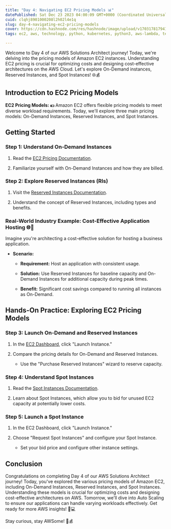 ```yaml
---
title: "Day 4: Navigating EC2 Pricing Models 📊"
datePublished: Sat Dec 23 2023 04:00:09 GMT+0000 (Coordinated Universal Time)
cuid: clqhj8901000208l2h02l4e1q
slug: day-4-navigating-ec2-pricing-models
cover: https://cdn.hashnode.com/res/hashnode/image/upload/v1703178179418/c8c21102-adbb-4c9d-a319-0f4d95a21304.gif
tags: ec2, aws, technology, python, kubernetes, python3, aws-lambda, technical-writing-1, 90daysofdevops, trainwithshubham, trainwithshubham-techwithankush-seekhoaursikhao-twscommunitybuilders-90daysofdevops-connections-growth-community-learning-linkedin-devops-awsdevops-awscloud-awscommunity-aws-docker-dockercontainer-dockerhub-kubernetescluster-kubernetesservices-kubernetes-jenkins-ansible-ansibleautomates-linuxsystemadministration-linuxfoundation-linux-git-github-terraform-grafana-prometheus-cicd-cicdpipelines

---
```


Welcome to Day 4 of our AWS Solutions Architect journey! Today, we're delving into the pricing models of Amazon EC2 instances. Understanding EC2 pricing is crucial for optimizing costs and designing cost-effective architectures on the AWS Cloud. Let's explore On-Demand instances, Reserved Instances, and Spot Instances! 🌐💰

## Introduction to EC2 Pricing Models

**EC2 Pricing Models: 💵** Amazon EC2 offers flexible pricing models to meet diverse workload requirements. Today, we'll explore three main pricing models: On-Demand Instances, Reserved Instances, and Spot Instances.

## Getting Started

### Step 1: Understand On-Demand Instances

1. Read the [EC2 Pricing Documentation](https://aws.amazon.com/ec2/pricing/on-demand/).
    
2. Familiarize yourself with On-Demand Instances and how they are billed.
    

### Step 2: Explore Reserved Instances (RIs)

1. Visit the [Reserved Instances Documentation](https://aws.amazon.com/ec2/pricing/reserved-instances/).
    
2. Understand the concept of Reserved Instances, including types and benefits.
    

### Real-World Industry Example: Cost-Effective Application Hosting 🌐💸

Imagine you're architecting a cost-effective solution for hosting a business application.

* **Scenario:**
    
    * **Requirement:** Host an application with consistent usage.
        
    * **Solution:** Use Reserved Instances for baseline capacity and On-Demand Instances for additional capacity during peak times.
        
    * **Benefit:** Significant cost savings compared to running all instances as On-Demand.
        

## Hands-On Practice: Exploring EC2 Pricing Models

### Step 3: Launch On-Demand and Reserved Instances

1. In the [EC2 Dashboard](https://console.aws.amazon.com/ec2/), click "Launch Instance."
    
2. Compare the pricing details for On-Demand and Reserved Instances.
    
    * Use the "Purchase Reserved Instances" wizard to reserve capacity.
        

### Step 4: Understand Spot Instances

1. Read the [Spot Instances Documentation](https://aws.amazon.com/ec2/spot/).
    
2. Learn about Spot Instances, which allow you to bid for unused EC2 capacity at potentially lower costs.
    

### Step 5: Launch a Spot Instance

1. In the EC2 Dashboard, click "Launch Instance."
    
2. Choose "Request Spot Instances" and configure your Spot Instance.
    
    * Set your bid price and configure other instance settings.
        

## Conclusion

Congratulations on completing Day 4 of our AWS Solutions Architect journey! Today, you've explored the various pricing models of Amazon EC2, including On-Demand Instances, Reserved Instances, and Spot Instances. Understanding these models is crucial for optimizing costs and designing cost-effective architectures on AWS. Tomorrow, we'll dive into Auto Scaling to ensure our applications can handle varying workloads effectively. Get ready for more AWS insights! 🚀💻

Stay curious, stay AWSome! 🌟💰